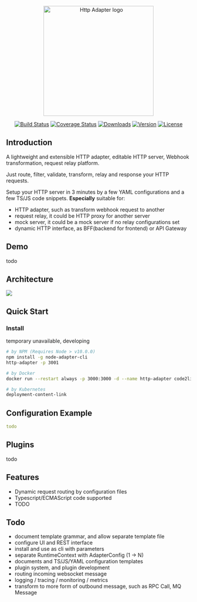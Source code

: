 <p align="center"><a href="javascript:void(0);" target="_blank" rel="noopener noreferrer"><img width="300" src="http://filecdn.code2life.top/http_adapter_logo_transparent.png" alt="Http Adapter logo"></a></p>

<p align="center">
  <a href="https://circleci.com/gh/code2life/http-adapter/tree/master"><img src="https://circleci.com/gh/Code2Life/http-adapter.svg?style=svg" alt="Build Status"></a>
  <a href="https://codecov.io/gh/code2life/http-adapter/"><img src="https://img.shields.io/codecov/c/github/code2life/http-adapter/master.svg" alt="Coverage Status"></a>
  <a href="https://npmcharts.com/compare/node-adapter?minimal=true"><img src="https://img.shields.io/npm/dm/node-adapter.svg" alt="Downloads"></a>
  <a href="https://www.npmjs.com/package/node-adapter"><img src="https://img.shields.io/npm/v/node-adapter.svg" alt="Version"></a>
  <a href="https://www.npmjs.com/package/node-adapter"><img src="https://img.shields.io/github/license/Code2Life/http-adapter.svg" alt="License"></a>
</p>

## Introduction
A lightweight and extensible HTTP adapter, editable HTTP server, Webhook transformation, request relay platform.

Just route, filter, validate, transform, relay and response your HTTP requests.

Setup your HTTP server in 3 minutes by a few YAML configurations and a few TS/JS code snippets.
**Especially** suitable for:
- HTTP adapter, such as transform webhook request to another
- request relay, it could be HTTP proxy for another server
- mock server, it could be a mock server if no relay configurations set
- dynamic HTTP interface, as BFF(backend for frontend) or API Gateway

## Demo
todo

## Architecture
![](http://filecdn.code2life.top/http-adapter-architecture-v2.png)

## Quick Start

### Install
temporary unavailable, developing
```bash
# by NPM (Requires Node > v10.0.0)
npm install -g node-adapter-cli
http-adapter -p 3001

# by Docker
docker run --restart always -p 3000:3000 -d --name http-adapter code2life/http-adapter

# by Kubernetes
deployment-content-link
```

## Configuration Example
```yaml
todo
```

## Plugins
todo

## Features
- Dynamic request routing by configuration files
- Typescript/ECMAScript code supported
- TODO

## Todo
- document template grammar, and allow separate template file
- configure UI and REST interface
- install and use as cli with parameters
- separate RuntimeContext with AdapterConfig (1 -> N)
- documents and TS/JS/YAML configuration templates
- plugin system, and plugin development
- routing incoming websocket message
- logging / tracing / monitoring / metrics
- transform to more form of outbound message, such as RPC Call, MQ Message
